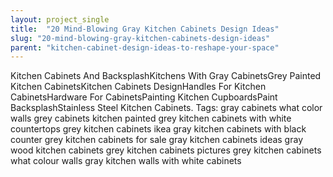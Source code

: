 ```yaml
---
layout: project_single
title:  "20 Mind-Blowing Gray Kitchen Cabinets Design Ideas"
slug: "20-mind-blowing-gray-kitchen-cabinets-design-ideas"
parent: "kitchen-cabinet-design-ideas-to-reshape-your-space"
---
```

Kitchen Cabinets And BacksplashKitchens With Gray CabinetsGrey Painted Kitchen CabinetsKitchen Cabinets DesignHandles For Kitchen CabinetsHardware For CabinetsPainting Kitchen CupboardsPaint BacksplashStainless Steel Kitchen Cabinets. Tags: gray cabinets what color walls  grey cabinets kitchen painted  grey kitchen cabinets with white countertops  grey kitchen cabinets ikea  gray kitchen cabinets with black counter  grey kitchen cabinets for sale  gray kitchen cabinets ideas  gray wood kitchen cabinets  grey kitchen cabinets pictures  grey kitchen cabinets what colour walls  gray kitchen walls with white cabinets